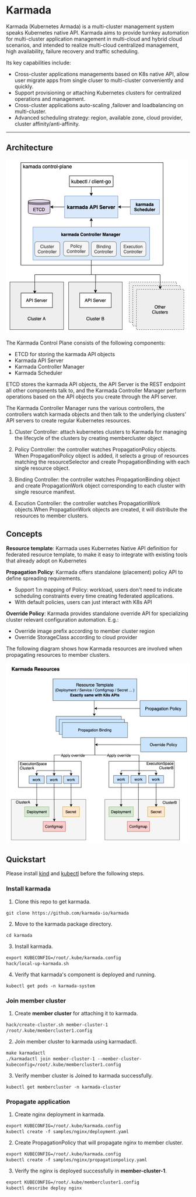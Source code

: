 # Karmada

Karmada (Kubernetes Armada) is a multi-cluster management system speaks Kubernetes native API.
Karmada aims to provide turnkey automation for multi-cluster application management in multi-cloud and hybrid cloud scenarios, and intended to realize multi-cloud centralized management, high availability, failure recovery and traffic scheduling.

Its key capabilities include:

- Cross-cluster applications managements based on K8s native API, allow user migrate apps from single cluser to multi-cluster conveniently and quickly.
- Support provisioning or attaching Kubernetes clusters for centralized operations and management.
- Cross-cluster applications auto-scaling ,failover and loadbalancing on multi-cluster.
- Advanced scheduling strategy: region, available zone, cloud provider, cluster affinity/anti-affinity.

----

## Architecture

![Architecture](docs/images/architecture.png)

The Karmada Control Plane consists of the following components:

- ETCD for storing the karmada API objects
- Karmada API Server
- Karmada Controller Manager
- Karmada Scheduler

ETCD stores the karmada API objects, the API Server is the REST endpoint all other components talk to, and the Karmada Controller Manager perform operations based on the API objects you create through the API server.

The Karmada Controller Manager runs the various controllers,  the controllers watch karmada objects and then talk to the underlying clusters’ API servers to create regular Kubernetes resources.

1. Cluster Controller: attach kubernetes clusters to Karmada for managing the lifecycle of the clusters by creating membercluster object.

2. Policy Controller: the controller watches PropagationPolicy objects. When PropagationPolicy object is added, it selects a group of resources matching the resourceSelector and create PropagationBinding with each single resource object.
3. Binding Controller: the controller watches PropagationBinding object and create PropagationWork object corresponding to each cluster with single resource manifest.
4. Excution Controller: the controller watches PropagationWork objects.When PropagationWork objects are created, it will distribute the resources to member clusters.


## Concepts

**Resource template**: Karmada uses Kubernetes Native API definition for federated resource template, to make it easy to integrate with existing tools that already adopt on Kubernetes

**Propagation Policy**: Karmada offers standalone (placement) policy API to define spreading requirements.
- Support 1:n mapping of Policy: workload, users don't need to indicate scheduling constraints every time creating federated applications.
- With default policies, users can just interact with K8s API

**Override Policy**: Karmada provides standalone override API for specializing cluster relevant configuration automation. E.g.:
- Override image prefix according to member cluster region
- Override StorageClass according to cloud provider


The following diagram shows how Karmada resources are involved when propagating resources to member clusters.

![karmada-resource-relation](docs/images/karmada-resource-relation.png)

## Quickstart

Please install [kind](https://kind.sigs.k8s.io/) and [kubectl](https://kubernetes.io/docs/tasks/tools/install-kubectl/) before the following steps.

### Install karmada

1. Clone this repo to get karmada.

```
git clone https://github.com/karmada-io/karmada
```

2. Move to the karmada package directory.

```
cd karmada
```

3. Install karmada.

```
export KUBECONFIG=/root/.kube/karmada.config
hack/local-up-karmada.sh
```

4. Verify that karmada's component is deployed and running.

```
kubectl get pods -n karmada-system
```

### Join member cluster

1. Create **member cluster** for attaching it to karmada.

```
hack/create-cluster.sh member-cluster-1 /root/.kube/membercluster1.config
```

2. Join member cluster to karmada using karmadactl.

```
make karmadactl
./karmadactl join member-cluster-1 --member-cluster-kubeconfig=/root/.kube/membercluster1.config
```

3. Verify member cluster is Joined to karmada successfully.

```
kubectl get membercluster -n karmada-cluster
```

### Propagate application

1. Create nginx deployment in karmada.

```
export KUBECONFIG=/root/.kube/karmada.config
kubectl create -f samples/nginx/deployment.yaml
```

2. Create PropagationPolicy that will propagate nginx to member cluster.

```
export KUBECONFIG=/root/.kube/karmada.config
kubectl create -f samples/nginx/propagationpolicy.yaml
```

3. Verify the nginx is deployed successfully in **member-cluster-1**.

```
export KUBECONFIG=/root/.kube/membercluster1.config
kubectl describe deploy nginx
```
